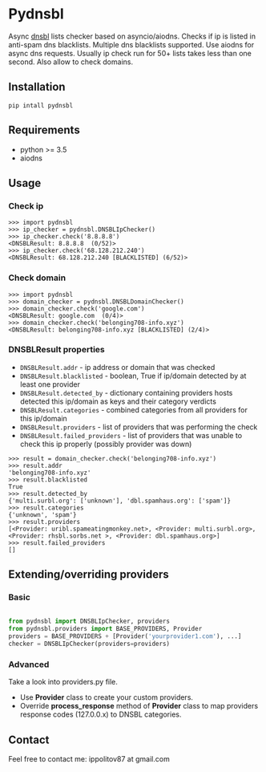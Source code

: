 # Pydnsbl

Async [dnsbl](https://en.wikipedia.org/wiki/DNSBL) lists checker based
on asyncio/aiodns. Checks if ip is listed in anti-spam dns blacklists.
Multiple dns blacklists supported. Use aiodns for async dns requests.
Usually ip check run for 50+ lists takes less than one second. Also allow to check domains.

## Installation

`pip intall pydnsbl`

## Requirements

- python >= 3.5
- aiodns

## Usage
### Check ip
```
>>> import pydnsbl
>>> ip_checker = pydnsbl.DNSBLIpChecker()
>>> ip_checker.check('8.8.8.8')
<DNSBLResult: 8.8.8.8  (0/52)>
>>> ip_checker.check('68.128.212.240')
<DNSBLResult: 68.128.212.240 [BLACKLISTED] (6/52)>
```
### Check domain
```
>>> import pydnsbl
>>> domain_checker = pydnsbl.DNSBLDomainChecker()
>>> domain_checker.check('google.com')
<DNSBLResult: google.com  (0/4)>
>>> domain_checker.check('belonging708-info.xyz')
<DNSBLResult: belonging708-info.xyz [BLACKLISTED] (2/4)>
```

### DNSBLResult properties
- `DNSBLResult.addr` - ip address or domain that was checked
- `DNSBLResult.blacklisted` - boolean, True if ip/domain detected by at least one provider
- `DNSBLResult.detected_by` - dictionary containing providers hosts detected this ip/domain as keys and 
their category verdicts
- `DNSBLResult.categories` - combined categories from all providers for this ip/domain
- `DNSBLResult.providers` - list of providers that was performing the check
- `DNSBLResult.failed_providers` - list of providers that was unable to check this ip properly (possibly provider was down)

```
>>> result = domain_checker.check('belonging708-info.xyz')
>>> result.addr
'belonging708-info.xyz'
>>> result.blacklisted
True
>>> result.detected_by
{'multi.surbl.org': ['unknown'], 'dbl.spamhaus.org': ['spam']}
>>> result.categories
{'unknown', 'spam'}
>>> result.providers
[<Provider: uribl.spameatingmonkey.net>, <Provider: multi.surbl.org>, <Provider: rhsbl.sorbs.net >, <Provider: dbl.spamhaus.org>]
>>> result.failed_providers
[]

```

## Extending/overriding providers

### Basic

```python
 
from pydnsbl import DNSBLIpChecker, providers
from pydnsbl.providers import BASE_PROVIDERS, Provider
providers = BASE_PROVIDERS + [Provider('yourprovider1.com'), ...]
checker = DNSBLIpChecker(providers=providers)
```

### Advanced

Take a look into providers.py file.

-   Use **Provider** class to create your custom providers.
-   Override **process_response** method of **Provider** class to map
    providers response codes (127.0.0.x) to DNSBL categories.

Contact
-------

Feel free to contact me: ippolitov87 at gmail.com